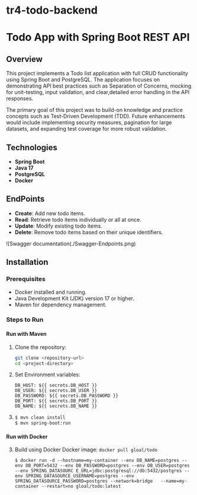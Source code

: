 # tr4-todo-backend

# Todo App with Spring Boot REST API

## Overview

This project implements a Todo list application with full CRUD functionality using Spring Boot and PostgreSQL. The application focuses on demonstrating API best practices such as Separation of Concerns, mocking for unit-testing, input validation, and clear,detailed error handling in the API responses.

The primary goal of this project was to build-on knowledge and practice concepts such as Test-Driven Development (TDD). Future enhancements would include implementing security measures, pagination for large datasets, and expanding test coverage for more robust validation.

## Technologies 

- **Spring Boot**
- **Java 17**
- **PostgreSQL**
- **Docker**

## EndPoints

- **Create**: Add new todo items.
- **Read**: Retrieve todo items individually or all at once.
- **Update**: Modify existing todo items.
- **Delete**: Remove todo items based on their unique identifiers.
  
![Swagger documentation(./Swagger-Endpoints.png)

## Installation

### Prerequisites

- Docker installed and running.
- Java Development Kit (JDK) version 17 or higher.
- Maven for dependency management.

### Steps to Run

#### Run with Maven

1. Clone the repository:

   ```bash
   git clone <repository-url>
   cd <project-directory>
   ```
   
2. Set Environment variables:
   ```env
   DB_HOST: ${{ secrets.DB_HOST }}
   DB_USER: ${{ secrets.DB_USER }}
   DB_PASSWORD: ${{ secrets.DB_PASSWORD }}
   DB_PORT: ${{ secrets.DB_PORT }}
   DB_NAME: ${{ secrets.DB_NAME }}

3. ```bash
   $ mvn clean install
   $ mvn spring-boot:run
   ```
   
#### Run with Docker

3. Build using Docker
    Docker image: `docker pull gloal/todo`
    
    `$ docker run -d --hostname=my-container --env DB_NAME=postgres --env DB_PORT=5432 --env DB_PASSWORD=postgres --env DB_USER=postgres --env SPRING_DATASOURC
    E_URL=jdbc:postgresql://db:5432/postgres --env SPRING_DATASOURCE_USERNAME=postgres --env SPRING_DATASOURCE_PASSWORD=postgres --network=bridge   --name=my-container --restart=no gloal/todo:latest
  `
